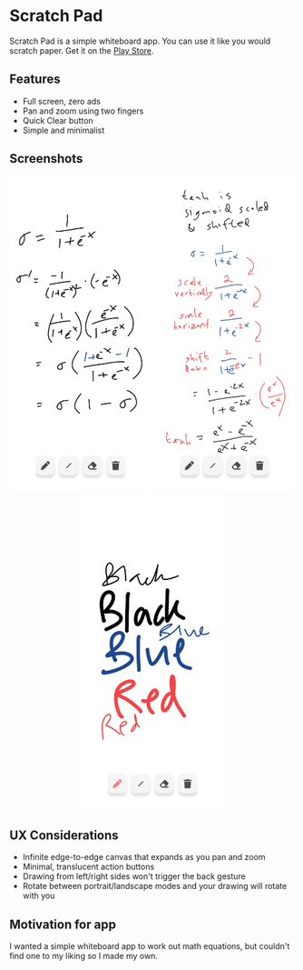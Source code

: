 # Scratch Pad

Scratch Pad is a simple whiteboard app. You can use it like you would scratch paper. Get it on the [Play Store](https://play.google.com/store/apps/details?id=com.alam.scratchpad).

## Features
* Full screen, zero ads
* Pan and zoom using two fingers
* Quick Clear button
* Simple and minimalist

## Screenshots
<p align="middle">
    <img src="screenshot1.jpg" width=250>
    <img src="screenshot2.jpg" width=250>
    <img src="screenshot3.jpg" width=250>
</p>

## UX Considerations
* Infinite edge-to-edge canvas that expands as you pan and zoom
* Minimal, translucent action buttons
* Drawing from left/right sides won't trigger the back gesture
* Rotate between portrait/landscape modes and your drawing will rotate with you

## Motivation for app
I wanted a simple whiteboard app to work out math equations, but couldn't find one to my liking so I made my own.